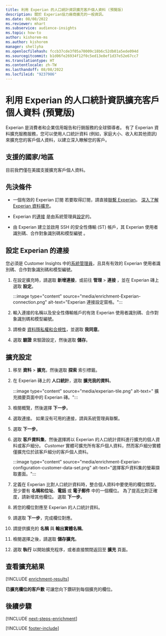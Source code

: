 ```yaml
---
title: 利用 Experian 的人口統計資訊擴充客戶個人資料 (預覽版)
description: 關於 Experian協力廠商擴充的一般資訊。
ms.date: 08/08/2022
ms.reviewer: mhart
ms.subservice: audience-insights
ms.topic: how-to
author: kishorem-ms
ms.author: kishorem
manager: shellyha
ms.openlocfilehash: fccb37cde3f05a70009c18b6c52db01a5ede094d
ms.sourcegitcommit: b1d06fe26934f12f0c5ed13e8ef1d37e52e67cc7
ms.translationtype: HT
ms.contentlocale: zh-TW
ms.lasthandoff: 08/08/2022
ms.locfileid: "9237986"
---
```

# <a name="enrich-customer-profiles-with-demographics-from-experian-preview"></a>利用 Experian 的人口統計資訊擴充客戶個人資料 (預覽版)

Experian 是消費者和企業信用報告和行銷服務的全球領導者。 有了 Experian 資料擴充服務服務，您可以使用人口統計資料 (例如，家庭大小、收入和其他資訊) 來擴充您的客戶個人資料，以建立深入瞭解您的客戶。

## <a name="supported-countriesregions"></a>支援的國家/地區

目前我們僅在美國支援擴充客戶個人資料。

## <a name="prerequisites"></a>先決條件

- 一個有效的 Experian 訂閱 若要取得訂閱，請直接[聯繫 Experian](https://www.experian.com/marketing-services/contact)。 [深入了解 Experian 資料擴充](https://www.experian.com/marketing-services/microsoft?cmpid=ems_web_mci_cdppage)。

- Experian 的[連接](connections.md) 是由系統管理員[設定](#configure-the-connection-for-experian)的。

- 由 Experian 建立並啟用 SSH 的安全性傳輸 (ST) 帳戶，其 Experian 使用者識別碼、合作對象識別碼和模型編號 。

## <a name="configure-the-connection-for-experian"></a>設定 Experian 的連接

您必須是 Customer Insights 中的[系統管理員](permissions.md#admin)，且具有有效的 Experian 使用者識別碼、合作對象識別碼和模型編號。

1. 在設定擴充時，請選取 **新增連接**，或前往 **管理** > **連接** ，並在 Experian 磚上選取 **設定**。

   :::image type="content" source="media/enrichment-Experian-connection.png" alt-text="Experian 連接設定窗格。":::

1. 輸入連接的名稱以及安全性傳輸帳戶的有效 Experian 使用者識別碼、合作對象識別碼和模型編號。

1. 請檢查 [資料隱私權和合規性](connections.md#data-privacy-and-compliance)，並選取 **我同意**。

1. 選取 **驗證** 來驗證設定，然後選取 **儲存**。

## <a name="configure-the-enrichment"></a>擴充設定

1. 移至 **資料** > **擴充**，然後選取 **探索** 索引標籤。

1. 在 Experian 磚上的 **人口統計**，選取 **擴充我的資料**。

   :::image type="content" source="media/experian-tile.png" alt-text=" 擴充摘要頁面中的 Experian 磚。":::

1. 檢閱概覽，然後選擇 **下一步**。

1. 選取連接。 如果沒有可用的連接，請與系統管理員聯繫。

1. 選取 **下一步**。

1. 選取 **客戶資料集**，然後選擇將以 Experian 的人口統計資料進行擴充的個人資料或客戶細分。 *Customer* 實體可擴充所有客戶個人資料，然而客戶細分實體僅擴充位於該客戶細分的客戶個人資料。

    :::image type="content" source="media/enrichment-Experian-configuration-customer-data-set.png" alt-text="選擇客戶資料集的螢幕擷取畫面。":::

1. 定義在 Experian 比對人口統計資料時，整合個人資料中要使用的欄位類型。 至少要有 **名稱和位址**、**電話** 或 **電子郵件** 中的一個欄位。 為了提高比對正確度，請新增其他欄位。 選取 **下一步**。

1. 將您的欄位對應至 Experian 的人口統計資料。

1. 請選取 **下一步**，完成欄位對應。

1. 請提供擴充的 **名稱** 與 **輸出實體名稱**。

1. 檢閱選擇之後，請選取 **儲存擴充**。

1. 選取 **執行** 以開始擴充程序，或者直接關閉返回至 **擴充** 頁面。

## <a name="view-enrichment-results"></a>查看擴充結果

[!INCLUDE [enrichment-results](includes/enrichment-results.md)]

**已擴充欄位的客戶數** 可讓您向下鑽研到每個擴充的欄位。

## <a name="next-steps"></a>後續步驟

[!INCLUDE [next-steps-enrichment](includes/next-steps-enrichment.md)]

[!INCLUDE [footer-include](includes/footer-banner.md)]
